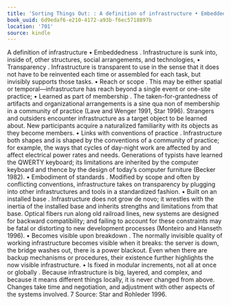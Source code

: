 ```yaml
---
title: 'Sorting Things Out: : A definition of infrastructure • Embeddedness . Infrastructu…'
book_uuid: 6d9edaf6-e210-4172-a93b-f6ec5718897b
location: '701'
source: kindle
---
```


A definition of infrastructure • Embeddedness . Infrastructure is sunk into, inside of, other structures, social arrangements, and technologies, • Transparency . Infrastructure is transparent to use in the sense that it does not have to be reinvented each time or assembled for each task, but invisibly supports those tasks. • Reach or scope . This may be either spatial or temporal—infrastructure has reach beyond a single event or one-site practice; • Learned as part of membership . The taken-for-grantedness of artifacts and organizational arrangements is a sine qua non of membership in a community of practice (Lave and Wenger 1991, Star 1996). Strangers and outsiders encounter infrastructure as a target object to be learned about. New participants acquire a naturalized familiarity with its objects as they become members. • Links with conventions of practice . Infrastructure both shapes and is shaped by the conventions of a community of practice; for example, the ways that cycles of day-night work are affected by and affect electrical power rates and needs. Generations of typists have learned the QWERTY keyboard; its limitations are inherited by the computer keyboard and thence by the design of today’s computer furniture (Becker 1982). • Embodiment of standards . Modified by scope and often by conflicting conventions, infrastructure takes on transparency by plugging into other infrastructures and tools in a standardized fashion. • Built on an installed base . Infrastructure does not grow de novo; it wrestles with the inertia of the installed base and inherits strengths and limitations from that base. Optical fibers run along old railroad lines, new systems are designed for backward compatibility; and failing to account for these constraints may be fatal or distorting to new development processes (Monteiro and Hanseth 1996). • Becomes visible upon breakdown . The normally invisible quality of working infrastructure becomes visible when it breaks: the server is down, the bridge washes out, there is a power blackout. Even when there are backup mechanisms or procedures, their existence further highlights the now visible infrastructure. • Is fixed in modular increments, not all at once or globally . Because infrastructure is big, layered, and complex, and because it means different things locally, it is never changed from above. Changes take time and negotiation, and adjustment with other aspects of the systems involved. 7 Source: Star and Rohleder 1996.